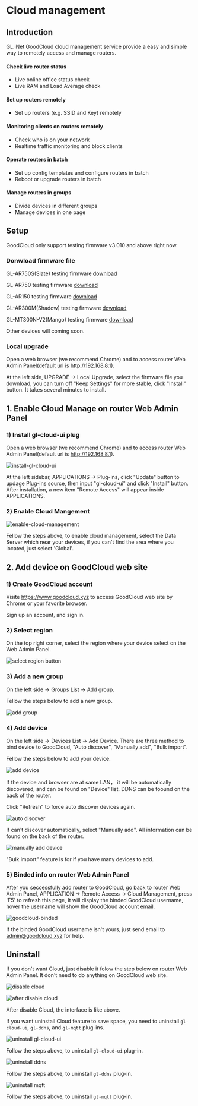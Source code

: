 # Cloud management

## Introduction
GL.iNet GoodCloud cloud management service provide a easy and simple way to remotely access and manage routers.

#### Check live router status
- Live online office status check
- Live RAM and Load Average check

#### Set up routers remotely
- Set up routers (e.g. SSID and Key) remotely

#### Monitoring clients on routers remotely
- Check who is on your network
- Realtime traffic monitoring and block clients

#### Operate routers in batch
- Set up config templates and configure routers in batch
- Reboot or upgrade routers in batch

#### Manage routers in groups
- Divide devices in different groups
- Manage devices in one page

## Setup

GoodCloud only support testing firmware v3.010 and above right now. 

### Donwload firmware file

GL-AR750S(Slate) testing firmware <a href="https://dl.gl-inet.com/firmware/ar750s/testing/" target="_blank">download</a>

GL-AR750 testing firmware <a href="https://dl.gl-inet.com/firmware/ar750/testing/" target="_blank">download</a>

GL-AR150 testing firmware <a href="https://dl.gl-inet.com/firmware/ar150/testing/" target="_blank">download</a>

GL-AR300M(Shadow) testing firmware <a href="https://dl.gl-inet.com/firmware/ar300m/testing/" target="_blank">download</a>

GL-MT300N-V2(Mango) testing firmware <a href="https://dl.gl-inet.com/firmware/mt300n-v2/testing/" target="_blank">download</a>

Other devices will coming soon.

### Local upgrade

Open a web browser (we recommend Chrome) and to access router Web Admin Panel(default url is <a href="http://192.168.8.1" target="_blank">http://192.168.8.1</a>).

At the left side, UPGRADE -> Local Upgrade, select the firmware file you download, you can turn off "Keep Settings" for more stable, click "Install" button. It takes several minutes to install.

## 1. Enable Cloud Manage on router Web Admin Panel

### 1) Install gl-cloud-ui plug

Open a web browser (we recommend Chrome) and to access router Web Admin Panel(default url is <a href="http://192.168.8.1" target="_blank">http://192.168.8.1</a>).

![install-gl-cloud-ui](https://static.gl-inet.com/goodcloud/docs/install-gl-cloud-ui.png)

At the left sidebar, APPLICATIONS -> Plug-ins, click "Update" button to updage Plug-ins source, then input "gl-cloud-ui" and click "Install" button. After installation, a new item "Remote Access" will appear inside APPLICATIONS.

### 2) Enable Cloud Mangement

![enable-cloud-management](https://static.gl-inet.com/goodcloud/docs/enable-cloud-management.png)

Fellow the steps above, to enable cloud management, select the Data Server which near your devices, if you can't find the area where you located, just select 'Global'.

## 2. Add device on GoodCloud web site

### 1) Create GoodCloud account

 Visite <a href="https://www.goodcloud.xyz" target="_blank">https://www.goodcloud.xyz</a> to access GoodCloud web site by Chrome or your favorite browser.

 Sign up an account, and sign in.

### 2) Select region

On the top right corner, select the region where your device select on the Web Admin Panel.

![select region button](https://static.gl-inet.com/goodcloud/docs/select-region-button2.png)

### 3) Add a new group 

On the left side -> Groups List -> Add group.

Fellow the steps below to add a new group.

![add group](https://static.gl-inet.com/goodcloud/docs/add-group.png)

### 4) Add device

On the left side -> Devices List -> Add Device. There are three method to bind device to GoodCloud, "Auto discover", "Manually add", "Bulk import".

Fellow the steps below to add your device.

![add device](https://static.gl-inet.com/goodcloud/docs/add-device.png)

If the device and browser are at same LAN， it will be automatically discovered, and can be found on "Device" list. DDNS can be foound on the back of the router.

Click "Refresh" to force auto discover devices again.

![auto discover](https://static.gl-inet.com/goodcloud/docs/auto-discover.png)

If can't discover automatically, select "Manually add". All information can be found on the back of the router.

![manually add device](https://static.gl-inet.com/goodcloud/docs/manually-add-device.png)

"Bulk import" feature is for if you have many devices to add. 

### 5) Binded info on router Web Admin Panel

After you seccessfully add router to GoodCloud, go back to router Web Admin Panel, APPLICATION -> Remote Access -> Cloud Management, press 'F5' to refresh this page, It will display the binded GoodCloud username, hover the username will show the GoodCloud account email.

![goodcloud-binded](https://static.gl-inet.com/goodcloud/docs/goodcloud-binded.png)

If the binded GoodCloud username isn't yours, just send email to <a href="mailto:admin@goodcloud.xyz">admin@goodcloud.xyz</a> for help.

## Uninstall

If you don't want Cloud, just disable it folow the step below on router Web Admin Panel. It don't need to do anything on GoodCloud web site.

![disable cloud](https://static.gl-inet.com/goodcloud/docs/disable-cloud.png)

![after disable cloud](https://static.gl-inet.com/goodcloud/docs/after-disable-cloud.png)

After disable Cloud, the interface is like above.

If you want uninstall Cloud feature to save space, you need to uninstall `gl-cloud-ui`, `gl-ddns`, and `gl-mqtt` plug-ins.

![uninstall gl-cloud-ui](https://static.gl-inet.com/docs/en/3/app/ddns/uninstall-gl-cloud-ui.png)

Follow the steps above, to uninstall `gl-cloud-ui` plug-in.

![uninstall ddns](https://static.gl-inet.com/docs/en/3/app/ddns/uninstall-gl-ddns.png)

Follow the steps above, to uninstall `gl-ddns` plug-in.

![uninstall mqtt](https://static.gl-inet.com/docs/en/3/app/ddns/uninstall-gl-mqtt.png)

Follow the steps above, to uninstall `gl-mqtt` plug-in.